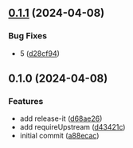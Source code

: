 

## [0.1.1](https://github.com/jung-jin-lee/release-it-lab/compare/0.1.0...0.1.1) (2024-04-08)


### Bug Fixes

* 5 ([d28cf94](https://github.com/jung-jin-lee/release-it-lab/commit/d28cf94884302546125a75c0879ed95d44b3e4ac))

## 0.1.0 (2024-04-08)


### Features

* add release-it ([d68ae26](https://github.com/jung-jin-lee/release-it-lab/commit/d68ae26ad0a52a9e11aa480624fb4d2f06d3bae1))
* add requireUpstream ([d43421c](https://github.com/jung-jin-lee/release-it-lab/commit/d43421c06246815566bd20136ade36bceeeedea6))
* initial commit ([a88ecac](https://github.com/jung-jin-lee/release-it-lab/commit/a88ecac7445417956634fcdc4bfaf373b7d631d1))
